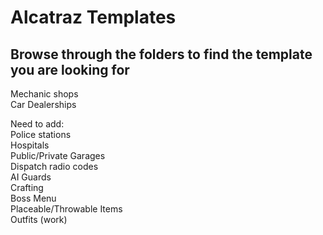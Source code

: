 # Alcatraz Templates

## Browse through the folders to find the template you are looking for

Mechanic shops  
Car Dealerships  

Need to add:  
Police stations  
Hospitals  
Public/Private Garages  
Dispatch radio codes  
AI Guards  
Crafting  
Boss Menu  
Placeable/Throwable Items  
Outfits (work)
